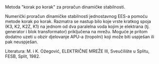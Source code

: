 Metoda "korak po korak" za proračun dinamičke stabilnosti.

Numerički proračun dinamičke stabilnosti jednostavnog EES-a pomoću metode korak po korak. Razmatra se nastup bilo koje vrste kratkog spoja (K3, K2, K2Z, K1) na jednom od dva paralelna voda kojim je elektrana (tj. generator i blok transformator) priključena na mrežu. Moguće je pritom dodatno uzeti u obzir djelovanje APU-a (tropolni) koji može biti uspješan ili pak neuspješan.

Literatura: M. i K. Ožegović, ELEKTRIČNE MREŽE III, Sveučilište u Splitu, FESB, Split, 1982.
